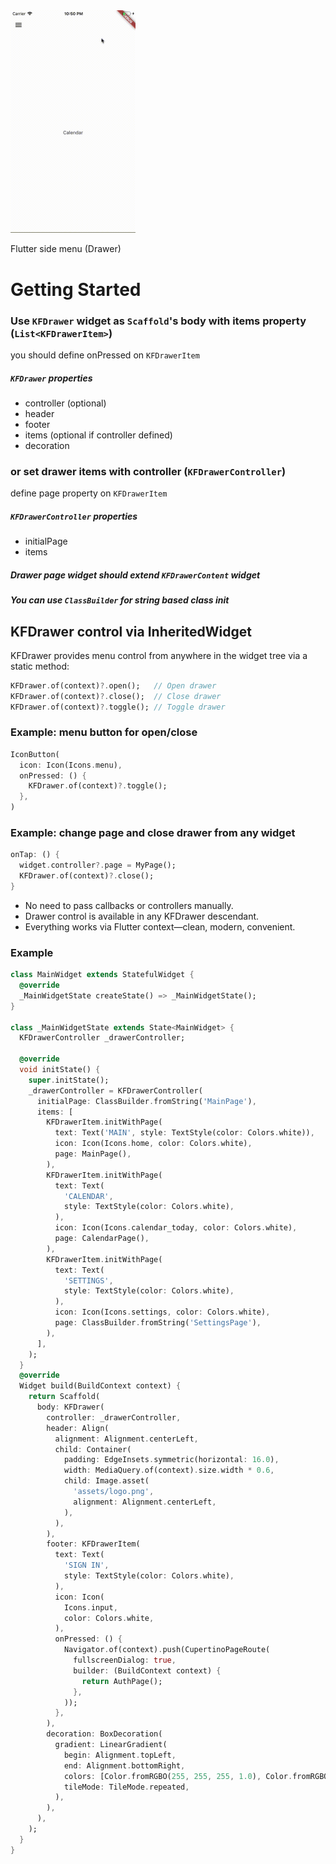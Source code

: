 <a href="https://pub.dartlang.org/packages/kf_drawer#-readme-tab-">
    <img src="https://github.com/qqmikey/kf_drawer/raw/master/example/drawer_demo.gif" width="200"/>
</a>

Flutter side menu (Drawer)

# Getting Started

### Use `KFDrawer` widget as `Scaffold`'s body with items property (`List<KFDrawerItem>`)
you should define onPressed on `KFDrawerItem`

##### `KFDrawer` properties
* controller (optional)
* header
* footer
* items (optional if controller defined)
* decoration

### or set drawer items with controller (`KFDrawerController`)

define page property on `KFDrawerItem`

##### `KFDrawerController` properties
* initialPage
* items

##### Drawer page widget should extend `KFDrawerContent` widget

##### You can use `ClassBuilder` for string based class init

## KFDrawer control via InheritedWidget

KFDrawer provides menu control from anywhere in the widget tree via a static method:

```dart
KFDrawer.of(context)?.open();   // Open drawer
KFDrawer.of(context)?.close();  // Close drawer
KFDrawer.of(context)?.toggle(); // Toggle drawer
```

### Example: menu button for open/close

```dart
IconButton(
  icon: Icon(Icons.menu),
  onPressed: () {
    KFDrawer.of(context)?.toggle();
  },
)
```

### Example: change page and close drawer from any widget

```dart
onTap: () {
  widget.controller?.page = MyPage();
  KFDrawer.of(context)?.close();
}
```

- No need to pass callbacks or controllers manually.
- Drawer control is available in any KFDrawer descendant.
- Everything works via Flutter context—clean, modern, convenient.

### Example

```dart
class MainWidget extends StatefulWidget {
  @override
  _MainWidgetState createState() => _MainWidgetState();
}

class _MainWidgetState extends State<MainWidget> {
  KFDrawerController _drawerController;

  @override
  void initState() {
    super.initState();
    _drawerController = KFDrawerController(
      initialPage: ClassBuilder.fromString('MainPage'),
      items: [
        KFDrawerItem.initWithPage(
          text: Text('MAIN', style: TextStyle(color: Colors.white)),
          icon: Icon(Icons.home, color: Colors.white),
          page: MainPage(),
        ),
        KFDrawerItem.initWithPage(
          text: Text(
            'CALENDAR',
            style: TextStyle(color: Colors.white),
          ),
          icon: Icon(Icons.calendar_today, color: Colors.white),
          page: CalendarPage(),
        ),
        KFDrawerItem.initWithPage(
          text: Text(
            'SETTINGS',
            style: TextStyle(color: Colors.white),
          ),
          icon: Icon(Icons.settings, color: Colors.white),
          page: ClassBuilder.fromString('SettingsPage'),
        ),
      ],
    );
  }
  @override
  Widget build(BuildContext context) {
    return Scaffold(
      body: KFDrawer(
        controller: _drawerController,
        header: Align(
          alignment: Alignment.centerLeft,
          child: Container(
            padding: EdgeInsets.symmetric(horizontal: 16.0),
            width: MediaQuery.of(context).size.width * 0.6,
            child: Image.asset(
              'assets/logo.png',
              alignment: Alignment.centerLeft,
            ),
          ),
        ),
        footer: KFDrawerItem(
          text: Text(
            'SIGN IN',
            style: TextStyle(color: Colors.white),
          ),
          icon: Icon(
            Icons.input,
            color: Colors.white,
          ),
          onPressed: () {
            Navigator.of(context).push(CupertinoPageRoute(
              fullscreenDialog: true,
              builder: (BuildContext context) {
                return AuthPage();
              },
            ));
          },
        ),
        decoration: BoxDecoration(
          gradient: LinearGradient(
            begin: Alignment.topLeft,
            end: Alignment.bottomRight,
            colors: [Color.fromRGBO(255, 255, 255, 1.0), Color.fromRGBO(44, 72, 171, 1.0)],
            tileMode: TileMode.repeated,
          ),
        ),
      ),
    );
  }
}
